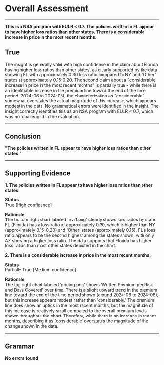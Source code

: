 # Overall Assessment

---

**This is a NSA program with EULR < 0.7. The policies written in FL appear to have higher loss ratios than other states. There is a considerable increase in price in the most recent months.**

## True

The insight is generally valid with high confidence in the claim about Florida having higher loss ratios than other states, as clearly supported by the data showing FL with approximately 0.30 loss ratio compared to NY and "Other" states at approximately 0.15-0.20. The second claim about a "considerable increase in price in the most recent months" is partially true - while there is an identifiable increase in the premium line toward the end of the time period (2024-06 to 2024-08), the characterization as "considerable" somewhat overstates the actual magnitude of this increase, which appears modest in the data. No grammatical errors were identified in the insight. The insight correctly identifies this as an NSA program with EULR < 0.7, which was not challenged in the evaluation.

---

## Conclusion

**"The policies written in FL appear to have higher loss ratios than other states.**"

---

## Supporting Evidence

**1. The policies written in FL appear to have higher loss ratios than other states.**

**Status** <br>True [High confidence]

**Rationale** <br>The bottom right chart labeled 'nvr1.png' clearly shows loss ratios by state. FL (Florida) has a loss ratio of approximately 0.30, which is higher than NY (approximately 0.15-0.20) and 'Other' states (approximately 0.15). FL's loss ratio appears to be the second highest among the states shown, with only AZ showing a higher loss ratio. The data supports that Florida has higher loss ratios than most other states depicted in the chart.

**2. There is a considerable increase in price in the most recent months.**

**Status** <br>Partially True [Medium confidence]

**Rationale** <br>The top right chart labeled 'pricing.png' shows 'Written Premium per Risk and Days Covered' over time. There is a slight upward trend in the premium line toward the end of the time period shown (around 2024-06 to 2024-08), but this increase appears modest rather than 'considerable.' The premium line does show an uptick in the most recent months, but the magnitude of this increase is relatively small compared to the overall premium levels shown throughout the chart. Therefore, while there is an increase in recent months, describing it as 'considerable' overstates the magnitude of the change shown in the data.

---

## Grammar

**No errors found**
